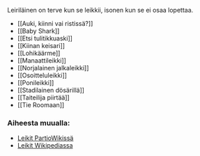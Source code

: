 Leiriläinen on terve kun se leikkii, isonen kun se ei osaa lopettaa.

- [[Auki, kiinni vai ristissä?]]
- [[Baby Shark]]
- [[Etsi tulitikkuaski]]
- [[Kiinan keisari]]
- [[Lohikäärme]]
- [[Manaattileikki]]
- [[Norjalainen jalkaleikki]]
- [[Osoitteluleikki]]
- [[Ponileikki]]
- [[Stadilainen dösärillä]]
- [[Taiteilija piirtää]]
- [[Tie Roomaan]]

### Aiheesta muualla:
- [Leikit PartioWikissä](http://fi.scoutwiki.org/Luokka:Leikit)
- [Leikit Wikipediassa](https://fi.wikipedia.org/wiki/Luokka:Leikit)
